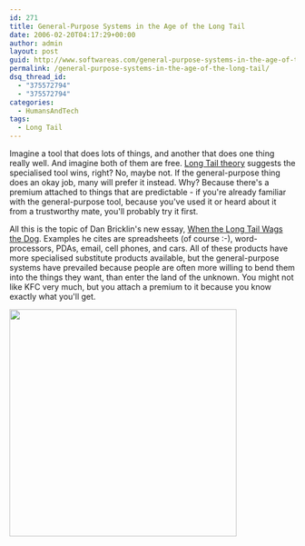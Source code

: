 ```yaml
---
id: 271
title: General-Purpose Systems in the Age of the Long Tail
date: 2006-02-20T04:17:29+00:00
author: admin
layout: post
guid: http://www.softwareas.com/general-purpose-systems-in-the-age-of-the-long-tail
permalink: /general-purpose-systems-in-the-age-of-the-long-tail/
dsq_thread_id:
  - "375572794"
  - "375572794"
categories:
  - HumansAndTech
tags:
  - Long Tail
---
```

Imagine a tool that does lots of things, and another that does one thing really well.  And imagine both of them are free. <a href="http://www.thelongtail.com/">Long Tail theory</a> suggests the specialised tool wins, right? No,  maybe not. If the general-purpose thing does an okay job, many will prefer it instead. Why? Because there's a premium attached to things that are predictable - if you're already familiar with the general-purpose tool, because you've used it or heard about it from a trustworthy mate, you'll probably try it first.

All this is the topic of Dan Bricklin's new essay, <a href="http://www.bricklin.com/tailwagsdog.htm">When the Long Tail Wags the Dog</a>. Examples he cites are spreadsheets (of course :-), word-processors, PDAs, email, cell phones, and cars. All of these products have more specialised substitute products available, but the general-purpose systems have prevailed because people are often more willing to bend them into the things they want, than enter the land of the unknown. You might not like KFC very much, but you attach a premium to it because you know exactly what you'll get.

<a href="http://www.bricklin.com/tailwagsdog.htm"><img width="400" src="http://img109.imageshack.us/img109/728/17ef47908uw.gif"/></a>